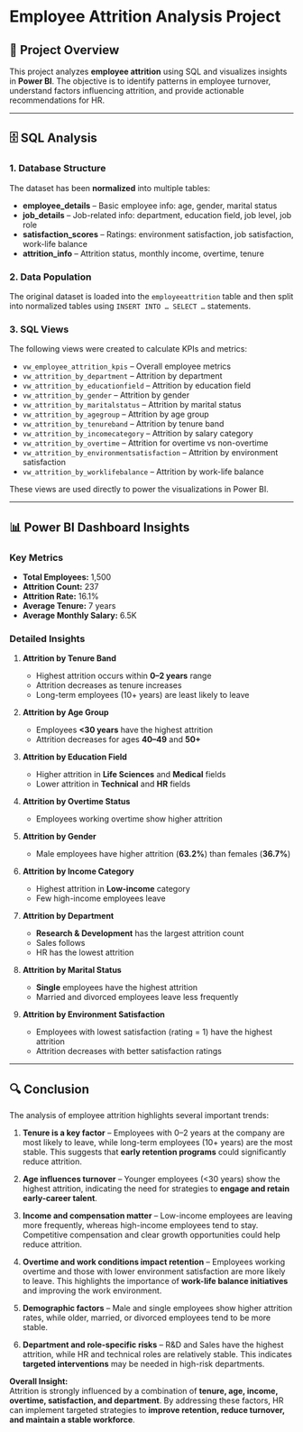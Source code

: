 # Employee Attrition Analysis Project

## 📌 Project Overview
This project analyzes **employee attrition** using SQL and visualizes insights in **Power BI**. The objective is to identify patterns in employee turnover, understand factors influencing attrition, and provide actionable recommendations for HR.

---

## 🗄️ SQL Analysis

### 1. Database Structure
The dataset has been **normalized** into multiple tables:

- **employee_details** – Basic employee info: age, gender, marital status
- **job_details** – Job-related info: department, education field, job level, job role
- **satisfaction_scores** – Ratings: environment satisfaction, job satisfaction, work-life balance
- **attrition_info** – Attrition status, monthly income, overtime, tenure

### 2. Data Population
The original dataset is loaded into the `employeeattrition` table and then split into normalized tables using `INSERT INTO … SELECT …` statements.

### 3. SQL Views
The following views were created to calculate KPIs and metrics:

- `vw_employee_attrition_kpis` – Overall employee metrics  
- `vw_attrition_by_department` – Attrition by department  
- `vw_attrition_by_educationfield` – Attrition by education field  
- `vw_attrition_by_gender` – Attrition by gender  
- `vw_attrition_by_maritalstatus` – Attrition by marital status  
- `vw_attrition_by_agegroup` – Attrition by age group  
- `vw_attrition_by_tenureband` – Attrition by tenure band  
- `vw_attrition_by_incomecategory` – Attrition by salary category  
- `vw_attrition_by_overtime` – Attrition for overtime vs non-overtime  
- `vw_attrition_by_environmentsatisfaction` – Attrition by environment satisfaction  
- `vw_attrition_by_worklifebalance` – Attrition by work-life balance

These views are used directly to power the visualizations in Power BI.

---

## 📊 Power BI Dashboard Insights

### Key Metrics
- **Total Employees:** 1,500  
- **Attrition Count:** 237  
- **Attrition Rate:** 16.1%  
- **Average Tenure:** 7 years  
- **Average Monthly Salary:** 6.5K  

### Detailed Insights
1. **Attrition by Tenure Band**  
   - Highest attrition occurs within **0–2 years** range  
   - Attrition decreases as tenure increases  
   - Long-term employees (10+ years) are least likely to leave

2. **Attrition by Age Group**  
   - Employees **<30 years** have the highest attrition  
   - Attrition decreases for ages **40–49** and **50+**

3. **Attrition by Education Field**  
   - Higher attrition in **Life Sciences** and **Medical** fields  
   - Lower attrition in **Technical** and **HR** fields

4. **Attrition by Overtime Status**  
   - Employees working overtime show higher attrition

5. **Attrition by Gender**  
   - Male employees have higher attrition (**63.2%**) than females (**36.7%**)

6. **Attrition by Income Category**  
   - Highest attrition in **Low-income** category  
   - Few high-income employees leave

7. **Attrition by Department**  
   - **Research & Development** has the largest attrition count  
   - Sales follows  
   - HR has the lowest attrition

8. **Attrition by Marital Status**  
   - **Single** employees have the highest attrition  
   - Married and divorced employees leave less frequently

9. **Attrition by Environment Satisfaction**  
   - Employees with lowest satisfaction (rating = 1) have the highest attrition  
   - Attrition decreases with better satisfaction ratings

---

## 🔍 Conclusion

The analysis of employee attrition highlights several important trends:  

1. **Tenure is a key factor** – Employees with 0–2 years at the company are most likely to leave, while long-term employees (10+ years) are the most stable. This suggests that **early retention programs** could significantly reduce attrition.  

2. **Age influences turnover** – Younger employees (<30 years) show the highest attrition, indicating the need for strategies to **engage and retain early-career talent**.  

3. **Income and compensation matter** – Low-income employees are leaving more frequently, whereas high-income employees tend to stay. Competitive compensation and clear growth opportunities could help reduce attrition.  

4. **Overtime and work conditions impact retention** – Employees working overtime and those with lower environment satisfaction are more likely to leave. This highlights the importance of **work-life balance initiatives** and improving the work environment.  

5. **Demographic factors** – Male and single employees show higher attrition rates, while older, married, or divorced employees tend to be more stable.  

6. **Department and role-specific risks** – R&D and Sales have the highest attrition, while HR and technical roles are relatively stable. This indicates **targeted interventions** may be needed in high-risk departments.  

**Overall Insight:**  
Attrition is strongly influenced by a combination of **tenure, age, income, overtime, satisfaction, and department**. By addressing these factors, HR can implement targeted strategies to **improve retention, reduce turnover, and maintain a stable workforce**.

